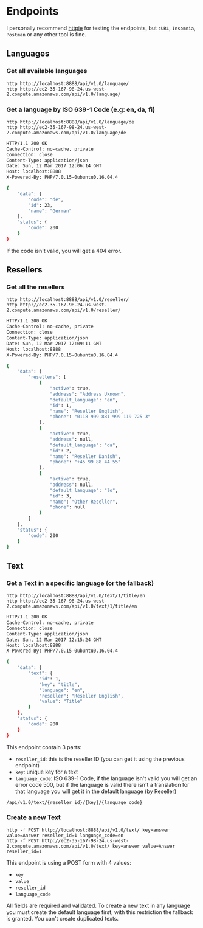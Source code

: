 # Endpoints

I personally recommend [httpie](https://httpie.org/) for testing the endpoints, but `cURL`, `Insomnia`, `Postman` or any other tool is fine.

## Languages

### Get all available languages
```
http http://localhost:8888/api/v1.0/language/
http http://ec2-35-167-98-24.us-west-2.compute.amazonaws.com/api/v1.0/language/
```



### Get a language by ISO 639-1 Code (e.g: en, da, fi)


```
http http://localhost:8888/api/v1.0/language/de
http http://ec2-35-167-98-24.us-west-2.compute.amazonaws.com/api/v1.0/language/de
```

```bash
HTTP/1.1 200 OK
Cache-Control: no-cache, private
Connection: close
Content-Type: application/json
Date: Sun, 12 Mar 2017 12:06:14 GMT
Host: localhost:8888
X-Powered-By: PHP/7.0.15-0ubuntu0.16.04.4

{
    "data": {
        "code": "de", 
        "id": 23, 
        "name": "German"
    }, 
    "status": {
        "code": 200
    }
}

```

If the code isn't valid, you will get a 404 error.


## Resellers

### Get all the resellers
```
http http://localhost:8888/api/v1.0/reseller/
http http://ec2-35-167-98-24.us-west-2.compute.amazonaws.com/api/v1.0/reseller/
```

```bash
HTTP/1.1 200 OK
Cache-Control: no-cache, private
Connection: close
Content-Type: application/json
Date: Sun, 12 Mar 2017 12:09:11 GMT
Host: localhost:8888
X-Powered-By: PHP/7.0.15-0ubuntu0.16.04.4

{
    "data": {
        "resellers": [
            {
                "active": true, 
                "address": "Address Uknown", 
                "default_language": "en", 
                "id": 1, 
                "name": "Reseller English", 
                "phone": "0118 999 881 999 119 725 3"
            }, 
            {
                "active": true, 
                "address": null, 
                "default_language": "da", 
                "id": 2, 
                "name": "Reseller Danish", 
                "phone": "+45 99 88 44 55"
            }, 
            {
                "active": true, 
                "address": null, 
                "default_language": "lo", 
                "id": 3, 
                "name": "Other Reseller", 
                "phone": null
            }
        ]
    }, 
    "status": {
        "code": 200
    }
}
```


## Text

### Get a Text in a specific language (or the fallback)

```
http http://localhost:8888/api/v1.0/text/1/title/en
http http://ec2-35-167-98-24.us-west-2.compute.amazonaws.com/api/v1.0/text/1/title/en
```

```bash
HTTP/1.1 200 OK
Cache-Control: no-cache, private
Connection: close
Content-Type: application/json
Date: Sun, 12 Mar 2017 12:15:24 GMT
Host: localhost:8888
X-Powered-By: PHP/7.0.15-0ubuntu0.16.04.4

{
    "data": {
        "text": {
            "id": 1, 
            "key": "title", 
            "language": "en", 
            "reseller": "Reseller English", 
            "value": "Title"
        }
    }, 
    "status": {
        "code": 200
    }
}
```

This endpoint contain 3 parts:
* `reseller_id`: this is the reseller ID (you can get it using the previous endpoint)
* `key`: unique key for a text 
* `language_code`: ISO 639-1 Code, if the language isn't valid you will get an error code 500, but if the language is valid there isn't a translation for that language you will get it in the default language (by Reseller) 
```
/api/v1.0/text/{reseller_id}/{key}/{language_code}
```

### Create a new Text

```$bash
http -f POST http://localhost:8888/api/v1.0/text/ key=answer value=Answer reseller_id=1 language_code=en
http -f POST http://ec2-35-167-98-24.us-west-2.compute.amazonaws.com/api/v1.0/text/ key=answer value=Answer reseller_id=1 
```

This endpoint is using a POST form with 4 values:
* `key`
* `value`
* `reseller_id`
* `language_code`

All fields are required and validated. To create a new text in any language you must create the default language first, with this restriction the fallback is granted.
You can't create duplicated texts.